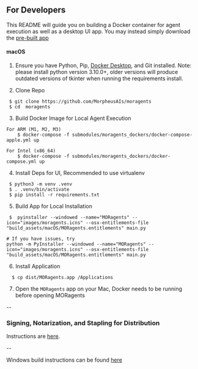 ## For Developers

This README will guide you on building a Docker container for agent execution as well as a desktop UI app.
You may instead simply download the [pre-built app](../../README.md)

#### macOS
1. Ensure you have Python, Pip, [Docker Desktop](https://www.docker.com/products/docker-desktop/), and Git installed. Note: please install python version 3.10.0+, older versions will produce outdated versions of tkinter when running the requirements install.


2. Clone Repo
```shell
 $ git clone https://github.com/MorpheusAIs/moragents
 $ cd  moragents
```

3. Build Docker Image for Local Agent Execution

```shell
For ARM (M1, M2, M3)
    $ docker-compose -f submodules/moragents_dockers/docker-compose-apple.yml up

For Intel (x86_64)
    $ docker-compose -f submodules/moragents_dockers/docker-compose.yml up
```


4. Install Deps for UI, Recommended to use virtualenv
```shell
 $ python3 -m venv .venv
 $ . .venv/bin/activate
 $ pip install -r requirements.txt
```

5. Build App for Local Installation
```shell
 $  pyinstaller --windowed --name="MORagents" --icon="images/moragents.icns" --osx-entitlements-file "build_assets/macOS/MORagents.entitlements" main.py
```
    # If you have issues, try
    python -m PyInstaller --windowed --name="MORagents" --icon="images/moragents.icns" --osx-entitlements-file "build_assets/macOS/MORagents.entitlements" main.py

6. Install Application
```shell
  $ cp dist/MORagents.app /Applications
```

7. Open the ```MORagents``` app on your Mac, Docker needs to be running before opening MORagents

--
### Signing, Notarization, and Stapling for Distribution
Instructions are [here](Packaging_Instructions_macOS.md).

--


Windows build instructions can be found [here](../windows/README_WINDOWS_DEV_BUILD.md)
